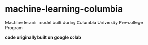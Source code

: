# machine-learning-columbia
 Machine leranin model built during Columbia University Pre-college Program

 **code originally built on google colab**
